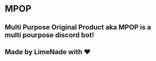 # MPOP
## Multi Purpose Original Product aka MPOP is a multi pourpose discord bot!




## Made by LimeNade with ❤